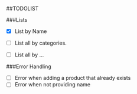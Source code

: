 ##TODOLIST

###Lists
* [x] List by Name
* [ ] List all by categories.
* [ ] List all by ...


###Error Handling
* [ ] Error when adding a product that already exists
* [ ] Error when not providing name